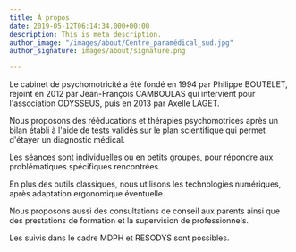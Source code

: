 ```yaml
---
title: À propos
date: 2019-05-12T06:14:34.000+00:00
description: This is meta description.
author_image: "/images/about/Centre_paramédical_sud.jpg"
author_signature: images/about/signature.png

---
```

Le cabinet de psychomotricité a été fondé en 1994 par Philippe BOUTELET, rejoint en 2012 par Jean-François CAMBOULAS qui intervient pour l'association ODYSSEUS, puis en 2013 par Axelle LAGET.

Nous proposons des rééducations et thérapies psychomotrices après un bilan établi à l'aide de tests validés sur le plan scientifique qui permet d'étayer un diagnostic médical.

Les séances sont individuelles ou en petits groupes, pour répondre aux problématiques spécifiques rencontrées.

En plus des outils classiques, nous utilisons les technologies numériques, après adaptation ergonomique éventuelle.

Nous proposons aussi des consultations de conseil aux parents ainsi que des prestations de formation et la supervision de professionnels.

Les suivis dans le cadre MDPH et RESODYS sont possibles.